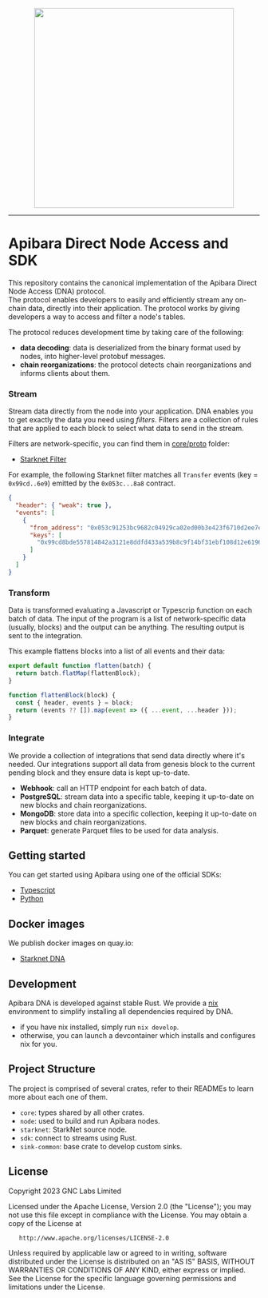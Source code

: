 <p align="center">
    <img width="400" src="https://user-images.githubusercontent.com/282580/176315678-e7ab5a9b-5561-41e4-b314-62f99fd90d2f.png" />
</p>

---

# Apibara Direct Node Access and SDK

This repository contains the canonical implementation of the Apibara Direct
Node Access (DNA) protocol.  
The protocol enables developers to easily and efficiently stream any on-chain
data, directly into their application. The protocol works by giving developers
a way to access and filter a node's tables.

The protocol reduces development time by taking care of the following:

 - **data decoding**: data is deserialized from the binary format used by nodes,
   into higher-level protobuf messages.
 - **chain reorganizations**: the protocol detects chain reorganizations and
   informs clients about them.


### Stream

Stream data directly from the node into your application. DNA enables you to
get exactly the data you need using _filters_. Filters are a collection of
rules that are applied to each block to select what data to send in the stream.

Filters are network-specific, you can find them in [core/proto](https://github.com/apibara/dna/tree/main/core/proto)
folder:

 - [Starknet Filter](https://github.com/apibara/dna/blob/main/core/proto/starknet/v1alpha2/filter.proto)

For example, the following Starknet filter matches all `Transfer` events (key =
`0x99cd..6e9`) emitted by the `0x053c...8a8` contract.

```json
{
  "header": { "weak": true },
  "events": [
    {
      "from_address": "0x053c91253bc9682c04929ca02ed00b3e423f6710d2ee7e0d5ebb06f3ecf368a8",
      "keys": [
        "0x99cd8bde557814842a3121e8ddfd433a539b8c9f14bf31ebf108d12e6196e9"
      ]
    }
  ]
}
```


### Transform

Data is transformed evaluating a Javascript or Typescrip function on
each batch of data. The input of the program is a list of network-specific data
(usually, blocks) and the output can be anything. The resulting output is sent
to the integration.

This example flattens blocks into a list of all events and their data:

```js
export default function flatten(batch) {
  return batch.flatMap(flattenBlock);
}

function flattenBlock(block) {
  const { header, events } = block;
  return (events ?? []).map(event => ({ ...event, ...header }));
}
```


### Integrate

We provide a collection of integrations that send data directly where
it's needed. Our integrations support all data from genesis block to the
current pending block and they ensure data is kept up-to-date.

 - **Webhook**: call an HTTP endpoint for each batch of data.
 - **PostgreSQL**: stream data into a specific table, keeping it up-to-date on
   new blocks and chain reorganizations.
 - **MongoDB**: store data into a specific collection, keeping it up-to-date on
   new blocks and chain reorganizations.
 - **Parquet**: generate Parquet files to be used for data analysis.


## Getting started

You can get started using Apibara using one of the official SDKs:

 - [Typescript](https://www.apibara.com/docs/typescript-sdk)
 - [Python](https://www.apibara.com/docs/python-sdk)


## Docker images

We publish docker images on quay.io:

 - [Starknet DNA](https://quay.io/repository/apibara/starknet?tab=tags)


## Development

Apibara DNA is developed against stable Rust. We provide a
[nix](https://nixos.org/) environment to simplify installing all dependencies
required by DNA.

 - if you have nix installed, simply run `nix develop`.
 - otherwise, you can launch a devcontainer which installs and configures nix
   for you.


## Project Structure

The project is comprised of several crates, refer to their READMEs to learn
more about each one of them.

 - `core`: types shared by all other crates.
 - `node`: used to build and run Apibara nodes.
 - `starknet`: StarkNet source node.
 - `sdk`: connect to streams using Rust.
 - `sink-common`: base crate to develop custom sinks.


## License

   Copyright 2023 GNC Labs Limited

   Licensed under the Apache License, Version 2.0 (the "License");
   you may not use this file except in compliance with the License.
   You may obtain a copy of the License at

       http://www.apache.org/licenses/LICENSE-2.0

   Unless required by applicable law or agreed to in writing, software
   distributed under the License is distributed on an "AS IS" BASIS,
   WITHOUT WARRANTIES OR CONDITIONS OF ANY KIND, either express or implied.
   See the License for the specific language governing permissions and
   limitations under the License.
